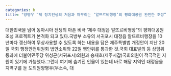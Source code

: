 ```yaml
---
categories: b
title: "양병우 “제 정치인생의 처음과 마무리는 ‘알뜨르비행장’의 평화대공원 완전한 조성”"
---
```

대한민국을 넘어 동아시아 전쟁의 아픈 비극 ‘제주 대정읍 알뜨르비행장"의 평화대공원 조성 프로젝트가 본격화 되고 있다.국방부 소유의 서귀포시 대정읍 알뜨르비행장을 10년마다 갱신하여 무상사용할 수 있도록 하는 내용을 담은 제주특별법 개정안이 지난 20일 국회 행정안전위원회 법안소위와 22일 행안위를 통과한 것.국회 대표발의 등 상임위 통과에 더불어민주당 위성곤(서귀포시)의원과 송재호(제주시갑)국회의원이 적극적인 지원이 있기에 가능했다.그런데 여기에 숨겨진 인물이 있는데 바로 해당 지역인 대정읍을 지역구를 둔 도의원양병우(무소속, 대